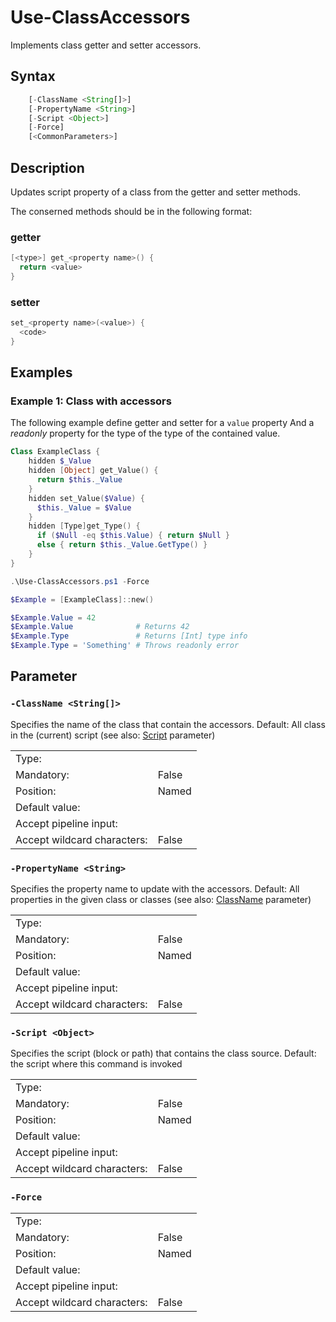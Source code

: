 <!-- markdownlint-disable MD033 -->
# Use-ClassAccessors

Implements class getter and setter accessors.

## Syntax

```JavaScript
    [-ClassName <String[]>]
    [-PropertyName <String>]
    [-Script <Object>]
    [-Force]
    [<CommonParameters>]
```

## Description

Updates script property of a class from the getter and setter methods.

The conserned methods should be in the following format:

### getter

```PowerShell
[<type>] get_<property name>() {
  return <value>
}
```

### setter

```PowerShell
set_<property name>(<value>) {
  <code>
}
```

## Examples

### Example 1: Class with accessors

The following example define getter and setter for a `value` property
And a _readonly_ property for the type of the type of the contained value.

```PowerShell
Class ExampleClass {
    hidden $_Value
    hidden [Object] get_Value() {
      return $this._Value
    }
    hidden set_Value($Value) {
      $this._Value = $Value
    }
    hidden [Type]get_Type() {
      if ($Null -eq $this.Value) { return $Null }
      else { return $this._Value.GetType() }
    }
}

.\Use-ClassAccessors.ps1 -Force

$Example = [ExampleClass]::new()

$Example.Value = 42
$Example.Value              # Returns 42
$Example.Type               # Returns [Int] type info
$Example.Type = 'Something' # Throws readonly error
```

## Parameter

### <a id="-classname">**`-ClassName <String[]>`**</a>

Specifies the name of the class that contain the accessors.
Default: All class in the (current) script (see also: [Script](#script) parameter)

<table>
<tr><td>Type:</td><td></td></tr>
<tr><td>Mandatory:</td><td>False</td></tr>
<tr><td>Position:</td><td>Named</td></tr>
<tr><td>Default value:</td><td></td></tr>
<tr><td>Accept pipeline input:</td><td></td></tr>
<tr><td>Accept wildcard characters:</td><td>False</td></tr>
</table>

### <a id="-propertyname">**`-PropertyName <String>`**</a>

Specifies the property name to update with the accessors.
Default: All properties in the given class or classes (see also: [ClassName](#classname) parameter)

<table>
<tr><td>Type:</td><td></td></tr>
<tr><td>Mandatory:</td><td>False</td></tr>
<tr><td>Position:</td><td>Named</td></tr>
<tr><td>Default value:</td><td></td></tr>
<tr><td>Accept pipeline input:</td><td></td></tr>
<tr><td>Accept wildcard characters:</td><td>False</td></tr>
</table>

### <a id="-script">**`-Script <Object>`**</a>

Specifies the script (block or path) that contains the class source.
Default: the script where this command is invoked

<table>
<tr><td>Type:</td><td></td></tr>
<tr><td>Mandatory:</td><td>False</td></tr>
<tr><td>Position:</td><td>Named</td></tr>
<tr><td>Default value:</td><td></td></tr>
<tr><td>Accept pipeline input:</td><td></td></tr>
<tr><td>Accept wildcard characters:</td><td>False</td></tr>
</table>

### <a id="-force">**`-Force`**</a>

<table>
<tr><td>Type:</td><td></td></tr>
<tr><td>Mandatory:</td><td>False</td></tr>
<tr><td>Position:</td><td>Named</td></tr>
<tr><td>Default value:</td><td></td></tr>
<tr><td>Accept pipeline input:</td><td></td></tr>
<tr><td>Accept wildcard characters:</td><td>False</td></tr>
</table>

